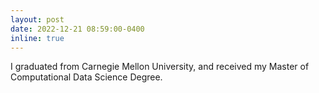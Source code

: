 ```yaml
---
layout: post
date: 2022-12-21 08:59:00-0400
inline: true
---
```


I graduated from Carnegie Mellon University, and received my Master of Computational Data Science Degree.